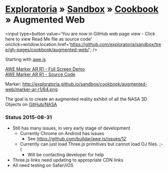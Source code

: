 [Exploratoria]( http://exploratoria.github.io ) &raquo; [Sandbox]( http://exploratoria.github.io/sandbox/ ) &raquo; [Cookbook]( http://exploratoria.github.io/sandbox/cookbook/ ) &raquo;
Augmented Web
===

<span style=display:none; >[You are now in GitHub source code view - click here to view Read Me file as a web page]( http://exploratoria.github.io/sandbox/cookbook/augmented-web/index.html "View file as a web page." ) </span>
<input type=button value='You are now in GitHub web page view - Click here to view Read Me file as source code' onclick=window.location.href='https://github.com/exploratoria/sandbox/tree/gh-pages/cookbook/augmented-web/'; />


Starting with [awe.js]( https://github.com/buildar/awe.js )

[AWE Marker AR R1 - Full Screen Demo]( http://exploratoria.github.io/sandbox/cookbook/augmented-web/marker-ar-r1/ )  
[AWE Marker AR R1 - Source Code]( https://github.com/exploratoria/sandbox/tree/gh-pages/cookbook/augmented-web/ )

Marker: <http://exploratoria.github.io/sandbox/cookbook/augmented-web/marker-ar-r1/64.png>

The goal is to create an augmented reality exhibit of all the NASA 3D Objects on [GitHub/NASA]( https://github.com/nasa/NASA-3D-Resources/tree/master/3D%20Printing )

### Status 2015-08-31

* Still has many issues, in very early stage of development
	* Currently Chrome on Android has issues
		* See <https://github.com/buildar/awe.js/issues/12>
	* Currently can just load Three.js primitives but cannot load OJ files. ;-(
		* Will be contacting developer for help
* Three.js links need updating to appropriate CDN links
* All need testing on Safari/iOS
